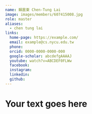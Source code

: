 ```yaml
---
name: 賴震東 Chen-Tung Lai 
image: images/members/607415008.jpg 
role: master
aliases:
  - chen tung lai
links:
  home-page: https://example.com/
  email: example@cs.nycu.edu.tw
  phone: 
  orcid: 0000-0000-0000-000
  google-scholar: abcdefgAAAAJ
  youtube: watch?v=ABCDEF0FLWw
  facebook:
  instagram:
  linkedin:
  github:
---
```

# Your text goes here
